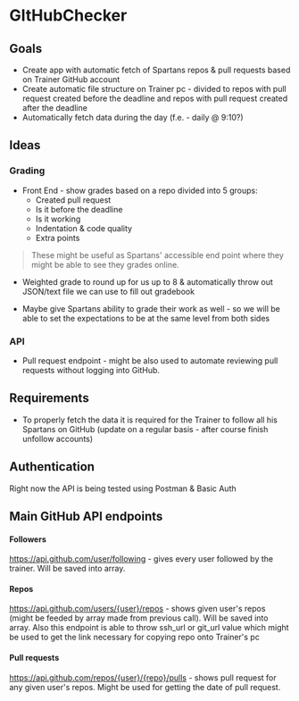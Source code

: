 # GItHubChecker

## Goals

- Create app with automatic fetch of Spartans repos & pull requests based on Trainer GitHub account
- Create automatic file structure on Trainer pc - divided to repos with pull request created before the deadline and repos with pull request created after the deadline
- Automatically fetch data during the day (f.e. - daily @ 9:10?)

## Ideas

### Grading

- Front End - show grades based on a repo divided into 5 groups:
  * Created pull request
  * Is it before the deadline
  * Is it working
  * Indentation & code quality
  * Extra points

> These might be useful as Spartans' accessible end point where they might be able to see they grades online. 

- Weighted grade to round up for us up to 8 & automatically throw out JSON/text file we can use to fill out gradebook

- Maybe give Spartans ability to grade their work as well - so we will be able to set the expectations to be at the same level from both sides

### API

- Pull request endpoint - might be also used to automate reviewing pull requests without logging into GitHub.

## Requirements

- To properly fetch the data it is required for the Trainer to follow all his Spartans on GitHub (update on a regular basis - after course finish unfollow accounts)

## Authentication

Right now the API is being tested using Postman & Basic Auth

## Main GitHub API endpoints

#### Followers

https://api.github.com/user/following - gives every user followed by the trainer. Will be saved into array.

#### Repos

https://api.github.com/users/{user}/repos - shows given user's repos (might be feeded by array made from previous call). Will be saved into array. Also this endpoint is able to throw ssh_url or git_url value which might be used to get the link necessary for copying repo onto Trainer's pc

#### Pull requests

https://api.github.com/repos/{user}/{repo}/pulls - shows pull request for any given user's repos. Might be used for getting the date of pull request.

